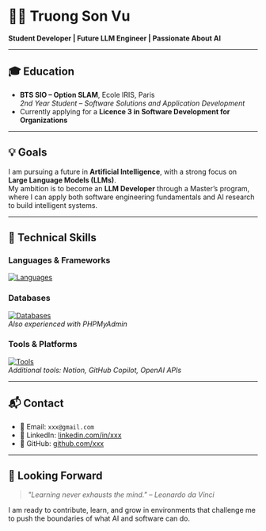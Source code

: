 # 👨‍💻 Truong Son Vu

**Student Developer | Future LLM Engineer | Passionate About AI**

---

## 🎓 Education

- **BTS SIO – Option SLAM**, Ecole IRIS, Paris  
  *2nd Year Student – Software Solutions and Application Development*  
- Currently applying for a **Licence 3 in Software Development for Organizations**

---

## 💡 Goals

I am pursuing a future in **Artificial Intelligence**, with a strong focus on **Large Language Models (LLMs)**.  
My ambition is to become an **LLM Developer** through a Master’s program, where I can apply both software engineering fundamentals and AI research to build intelligent systems.

---

## 🧰 Technical Skills

### Languages & Frameworks  
[![Languages](https://skillicons.dev/icons?i=html,css,js,react,php,java,python,c,cpp)](https://skillicons.dev)

### Databases  
[![Databases](https://skillicons.dev/icons?i=mysql,github)](https://skillicons.dev)  
*Also experienced with PHPMyAdmin*

### Tools & Platforms  
[![Tools](https://skillicons.dev/icons?i=git,github,vscode,eclipse,discord)](https://skillicons.dev)  
*Additional tools: Notion, GitHub Copilot, OpenAI APIs*

---

## 📬 Contact

- 📧 Email: `xxx@gmail.com`  
- 💼 LinkedIn: [linkedin.com/in/xxx](https://linkedin.com/in/xxx)  
- 🐙 GitHub: [github.com/xxx](https://github.com/xxx)

---

## 🚀 Looking Forward

> _"Learning never exhausts the mind." – Leonardo da Vinci_  

I am ready to contribute, learn, and grow in environments that challenge me to push the boundaries of what AI and software can do.
